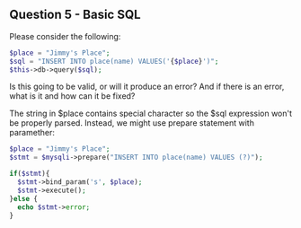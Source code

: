 ## Question 5 - Basic SQL

Please consider the following:

```php
$place = "Jimmy's Place";
$sql = "INSERT INTO place(name) VALUES('{$place}')";
$this->db->query($sql);
```
Is this going to be valid, or will it produce an error?
And if there is an error, what is it and how can it be fixed?

The string in $place contains special character so the $sql expression won't be properly parsed.
Instead, we might use prepare statement with paramether:

```php
$place = "Jimmy's Place";
$stmt = $mysqli->prepare("INSERT INTO place(name) VALUES (?)");

if($stmt){
  $stmt->bind_param('s', $place);
  $stmt->execute();
}else {
  echo $stmt->error;
}

```
